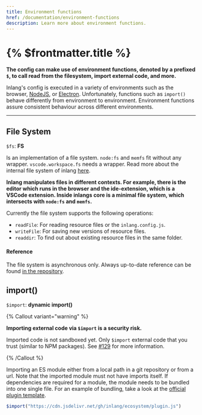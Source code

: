 ```yaml
---
title: Environment functions
href: /documentation/environment-functions
description: Learn more about environment functions.
---
```


# {% $frontmatter.title %}

**The config can make use of environment functions, denoted by a prefixed `$`, to call read from the filesystem, import external code, and more.**

Inlang's config is executed in a variety of environments such as the browser, [NodeJS](https://nodejs.org/en/), or [Electron](https://www.electronjs.org/). Unfortunately, functions such as `import()` behave differently from environment to environment. Environment functions assure consistent behaviour across different environments.

---

## File System

`$fs`: **FS**

Is an implementation of a file system. `node:fs` and `memfs` fit without any wrapper. `vscode.workspace.fs` needs a wrapper. Read more about the internal file system of inlang [here](./file-system).

**Inlang manipulates files in different contexts. For example, there is the editor which runs in the browser and the ide-extension, which is a VSCode extension. Inside inlangs core is a minimal file system, which intersects with `node:fs` and `memfs`.**

Currently the file system supports the following operations:

- `readFile`: For reading resource files or the `inlang.config.js`.
- `writeFile`: For saving new versions of resource files.
- `readdir`: To find out about existing resource files in the same folder.

#### Reference

The file system is asynchronous only.
Always up-to-date reference can be found [in the repository](https://github.com/inlang/inlang/tree/main/source-code/core/src/config/environment-functions).

## import()

`$import`: **dynamic import()**

{% Callout variant="warning" %}

**Importing external code via `$import` is a security risk.**

Imported code is not sandboxed yet. Only `$import` external code that you trust (similar to NPM packages). See [#129](https://github.com/inlang/inlang/pull/129) for more information.

{% /Callout %}

Importing an ES module either from a local path in a git repository or from a url. Note that the imported module must not have imports itself. If dependencies are required for a module, the module needs to be bundled into one single file. For an example of bundling, take a look at the [official plugin template](https://github.com/inlang/plugin-template).

```ts
$import("https://cdn.jsdelivr.net/gh/inlang/ecosystem/plugin.js")
```
